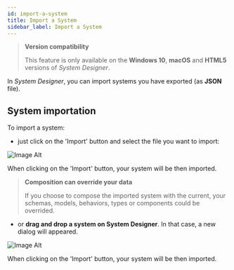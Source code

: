 ```yaml
---
id: import-a-system
title: Import a System
sidebar_label: Import a System
---
```


>**Version compatibility**
>
>This feature is only available on the **Windows 10**, **macOS** and **HTML5** versions of *System Designer*.

In *System Designer*, you can import systems you have exported (as **JSON** file).

## System importation

To import a system:

* just click on the 'Import' button and select the file you want to import:

![Image Alt](../img/3e77417-import.png)

When clicking on the 'Import' button, your system will be then imported.

>**Composition can override your data**
>
>If you choose to compose the imported system with the current, your schemas, models, behaviors, types or components could be overrided.

* or **drag and drop a system on System Designer**. In that case, a new dialog will appeared.

![Image Alt](../img/8df64e2-drag.png)

When clicking on the 'Import' button, your system will be then imported.